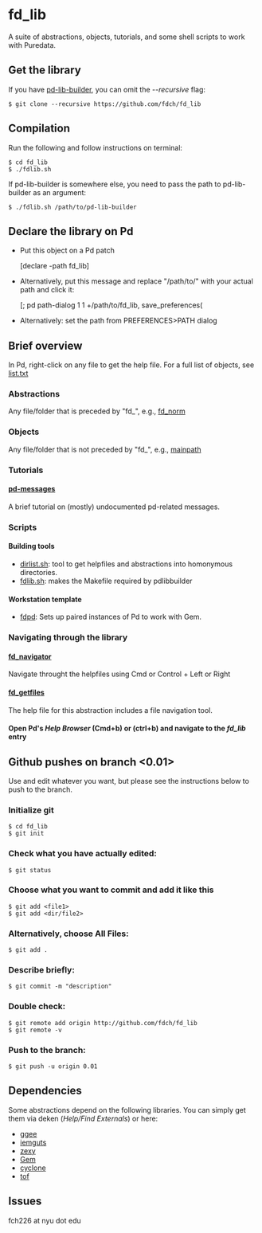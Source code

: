# fd_lib
A suite of abstractions, objects, tutorials, and some shell scripts to work with Puredata.

## Get the library

If you have [pd-lib-builder](https://github.com/pure-data/pd-lib-builder), you can omit the *--recursive* flag:

	$ git clone --recursive https://github.com/fdch/fd_lib

## Compilation
Run the following and follow instructions on terminal:

	$ cd fd_lib
	$ ./fdlib.sh

If pd-lib-builder is somewhere else, you need to pass the path to pd-lib-builder as an argument:

	$ ./fdlib.sh /path/to/pd-lib-builder

## Declare the library on Pd

* Put this object on a Pd patch

	[declare -path fd_lib]
	
* Alternatively, put this message and replace "/path/to/" with your actual path and click it:
	
	[;
	pd path-dialog 1 1 +/path/to/fd_lib, save_preferences(
	
* Alternatively: set the path from PREFERENCES>PATH dialog

## Brief overview

In Pd, right-click on any file to get the help file. For a full list of objects, see [list.txt](list.txt)

### Abstractions
Any file/folder that is preceded by "fd\_", e.g., [fd_norm](fd_norm)

### Objects
Any file/folder that is not preceded by "fd\_", e.g., [mainpath](mainpath)

### Tutorials

#### [pd-messages](tutorials/pd-messages)
A brief tutorial on (mostly) undocumented pd-related messages.

### Scripts

#### Building tools

* [dirlist.sh](dirlist.sh): tool to get helpfiles and abstractions into homonymous directories.
* [fdlib.sh](fdlib.sh): makes the Makefile required by pdlibbuilder

#### Workstation template
* [fdpd](fdpd): Sets up paired instances of Pd to work with Gem.

### Navigating through the library

####  [fd_navigator](fd_navigator)
Navigate throught the helpfiles using Cmd or Control + Left or Right

####  [fd_getfiles](fd_getfiles)
The help file for this abstraction includes a file navigation tool.

####  Open Pd's *Help Browser* (Cmd+b) or (ctrl+b) and navigate to the *fd_lib* entry

## Github pushes on branch <0.01>
Use and edit whatever you want, but please see the instructions below to push to the branch.

### Initialize git

	$ cd fd_lib
	$ git init

### Check what you have actually edited:

	$ git status

### Choose what you want to commit and add it like this

	$ git add <file1>
	$ git add <dir/file2>

### Alternatively, choose All Files:

	$ git add .

### Describe briefly:

	$ git commit -m "description"

### Double check:

	$ git remote add origin http://github.com/fdch/fd_lib
	$ git remote -v

### Push to the branch:

	$ git push -u origin 0.01

## Dependencies
Some abstractions depend on the following libraries. You can simply get them via deken (*Help/Find Externals*) or here:
* [ggee](https://github.com/pure-data/ggee)
* [iemguts](https://git.iem.at/pd/iemguts.git)
* [zexy](https://git.iem.at/pd/zexy.git)
* [Gem](https://gem.iem.at/)
* [cyclone](https://github.com/porres/pd-cyclone)
* [tof](https://github.com/electrickery/pd-tof)

## Issues
fch226 at nyu dot edu

